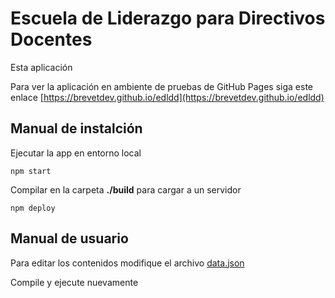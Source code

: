 # Escuela de Liderazgo para Directivos Docentes

Esta aplicación 

Para ver la aplicación en ambiente de pruebas de GitHub Pages siga este enlace [https://brevetdev.github.io/edldd](https://brevetdev.github.io/edldd)

## Manual de instalción

Ejecutar la app en entorno local

`
npm start
`

Compilar en la carpeta **./build** para cargar a un servidor

`
npm deploy
`
## Manual de usuario

Para editar los contenidos modifique el archivo [data.json](https://github.com/brevetdev/edldd/blob/main/src/data.json)

Compile y ejecute nuevamente

